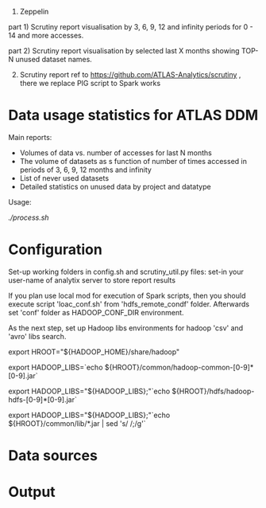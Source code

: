 1) Zeppelin

part 1) Scrutiny report visualisation by 3, 6, 9, 12 and infinity periods for 0 - 14 and more accesses.

part 2) Scrutiny report visualisation by selected last X months showing TOP-N unused dataset names.
 
2) Scrutiny report
ref to https://github.com/ATLAS-Analytics/scrutiny , there we replace PIG script to Spark works
# Data usage statistics for ATLAS DDM
Main reports:
* Volumes of data vs. number of accesses for last N months
* The volume of datasets as s function of number of times accessed in periods of 3, 6, 9, 12 months and infinity
* List of never used datasets
* Detailed statistics on unused data by project and datatype

Usage:

_./process.sh_

# Configuration
Set-up working folders in config.sh and scrutiny_util.py files: set-in your user-name of analytix server to store report results

If you plan use local mod for execution of Spark scripts, then you should execute script 'loac_conf.sh' from 'hdfs_remote_condf' folder. 
Afterwards set 'conf' folder as HADOOP_CONF_DIR environment.

As the next step, set up Hadoop libs environments for hadoop 'csv' and 'avro' libs search.

export HROOT="${HADOOP_HOME}/share/hadoop"

export HADOOP_LIBS=\`echo ${HROOT}/common/hadoop-common-[0-9]*[0-9].jar\`

export HADOOP_LIBS="${HADOOP_LIBS};"\`echo ${HROOT}/hdfs/hadoop-hdfs-[0-9]*[0-9].jar\`

export HADOOP_LIBS="${HADOOP_LIBS};"\`echo ${HROOT}/common/lib/*.jar | sed 's/ /;/g'\`

# Data sources

# Output

